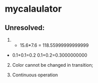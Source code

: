# mycalaulator

## Unresolved: 

1. - 15.6*7.6 = 118.55999999999999
- 0.1+0.1=0.2         0.1+0.2=0.3000000000

2. Color cannot be changed in transition;

3. Continuous operation
